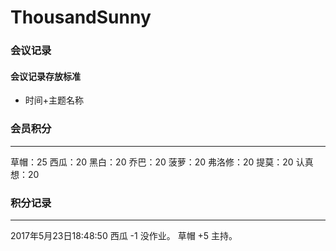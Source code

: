 # ThousandSunny
### 会议记录
 #### 会议记录存放标准
 * 时间+主题名称

### 会员积分
-----------
  草帽：25
  西瓜：20
  黑白：20
  乔巴：20
  菠萝：20
  弗洛修：20
  提莫：20
  认真想：20 

### 积分记录
-----------
2017年5月23日18:48:50
西瓜 -1 没作业。
草帽 +5 主持。

